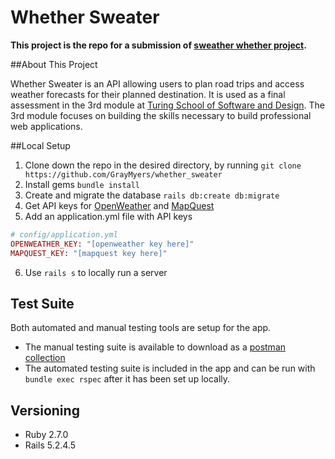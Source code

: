 # Whether Sweater

__This project is the repo for a submission of [sweather whether project](https://backend.turing.io/module3/projects/sweater_weather).__

##About This Project

Whether Sweater is an API allowing users to plan road trips and access weather forecasts for their planned destination.  It is used as a final assessment in the 3rd module at [Turing School of Software and Design](https://backend.turing.io/module3/).  The 3rd module focuses on building the skills necessary to build professional web applications.

##Local Setup

1. Clone down the repo in the desired directory, by running
``git clone https://github.com/GrayMyers/whether_sweater``
2. Install gems
``bundle install``
3. Create and migrate the database
``rails db:create db:migrate``
4. Get API keys for [OpenWeather](https://openweathermap.org/api) and [MapQuest](https://developer.mapquest.com/documentation/)
5. Add an application.yml file with API keys
```ruby
# config/application.yml
OPENWEATHER_KEY: "[openweather key here]"
MAPQUEST_KEY: "[mapquest key here]"
```
6. Use ``rails s`` to locally run a server

## Test Suite
Both automated and manual testing tools are setup for the app.
* The manual testing suite is available to download as a [postman collection](https://drive.google.com/file/d/1svLREe3gEwvXje1LJ5WXuuOBl8bPCSVB/view?usp=sharing)
* The automated testing suite is included in the app and can be run with `bundle exec rspec` after it has been set up locally.

## Versioning 
* Ruby 2.7.0
* Rails 5.2.4.5
